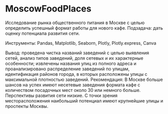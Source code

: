 # MoscowFoodPlaces

Исследование рынка общественного питания в Москве с целью определить успешный формат работы для нового кафе. 
Подзадача: дать оценку потенциала развития сети.

Инструменты: Pandas, Matplotlib, Seaborn, Plotly, Plotly.express, Canva

Вывод: проведена чистка названий заведений с целью выявления сетей, анализ типов заведений, доля сетевых и их характерные особенности; извлечены названия улиц из полного адреса и проанализировано распределение заведений по улицам, идентификация районов города, в которых расположены улицы с максимальной плотностью заведений. Рекомендация: В Москве больше шансов на успех имеют несетевые заведения формата кафе с количеством посадочных мест около 30 или немного больше. Перспективы развития сети низкие. С точки зрения месторасположения наибольший потенциал имеют крупнейшие улицы и проспекты Москвы.
